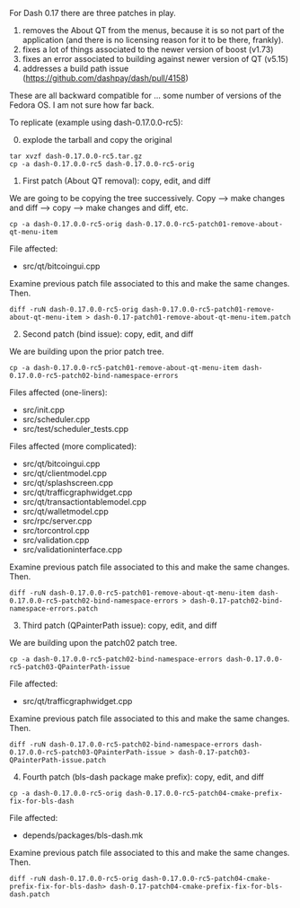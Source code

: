For Dash 0.17 there are three patches in play.

1. removes the About QT from the menus, because it is so not part of the application (and there is no licensing reason for it to be there, frankly).
2. fixes a lot of things associated to the newer version of boost (v1.73)
3. fixes an error associated to building against newer version of QT (v5.15)
4. addresses a build path issue (https://github.com/dashpay/dash/pull/4158)

These are all backward compatible for ... some number of versions of the Fedora OS. I am not sure how far back.

To replicate (example using dash-0.17.0.0-rc5):

0. explode the tarball and copy the original

```
tar xvzf dash-0.17.0.0-rc5.tar.gz
cp -a dash-0.17.0.0-rc5 dash-0.17.0.0-rc5-orig
```

1. First patch (About QT removal): copy, edit, and diff

We are going to be copying the tree successively. Copy --> make changes and diff --> copy --> make changes and diff, etc.

```
cp -a dash-0.17.0.0-rc5-orig dash-0.17.0.0-rc5-patch01-remove-about-qt-menu-item
```

File affected:
- src/qt/bitcoingui.cpp

Examine previous patch file associated to this and make the same changes. Then.

```
diff -ruN dash-0.17.0.0-rc5-orig dash-0.17.0.0-rc5-patch01-remove-about-qt-menu-item > dash-0.17-patch01-remove-about-qt-menu-item.patch
```

2. Second patch (bind issue): copy, edit, and diff

We are building upon the prior patch tree.

```
cp -a dash-0.17.0.0-rc5-patch01-remove-about-qt-menu-item dash-0.17.0.0-rc5-patch02-bind-namespace-errors
```

Files affected (one-liners):
- src/init.cpp
- src/scheduler.cpp
- src/test/scheduler_tests.cpp

Files affected (more complicated):
- src/qt/bitcoingui.cpp
- src/qt/clientmodel.cpp
- src/qt/splashscreen.cpp
- src/qt/trafficgraphwidget.cpp
- src/qt/transactiontablemodel.cpp
- src/qt/walletmodel.cpp
- src/rpc/server.cpp
- src/torcontrol.cpp
- src/validation.cpp
- src/validationinterface.cpp

Examine previous patch file associated to this and make the same changes. Then.

```
diff -ruN dash-0.17.0.0-rc5-patch01-remove-about-qt-menu-item dash-0.17.0.0-rc5-patch02-bind-namespace-errors > dash-0.17-patch02-bind-namespace-errors.patch
```

3. Third patch (QPainterPath issue): copy, edit, and diff

We are building upon the patch02 patch tree.

```
cp -a dash-0.17.0.0-rc5-patch02-bind-namespace-errors dash-0.17.0.0-rc5-patch03-QPainterPath-issue
```

File affected:
- src/qt/trafficgraphwidget.cpp

Examine previous patch file associated to this and make the same changes. Then.

```
diff -ruN dash-0.17.0.0-rc5-patch02-bind-namespace-errors dash-0.17.0.0-rc5-patch03-QPainterPath-issue > dash-0.17-patch03-QPainterPath-issue.patch
```

4. Fourth patch (bls-dash package make prefix): copy, edit, and diff

```
cp -a dash-0.17.0.0-rc5-orig dash-0.17.0.0-rc5-patch04-cmake-prefix-fix-for-bls-dash
```

File affected:
- depends/packages/bls-dash.mk

Examine previous patch file associated to this and make the same changes. Then.

```
diff -ruN dash-0.17.0.0-rc5-orig dash-0.17.0.0-rc5-patch04-cmake-prefix-fix-for-bls-dash> dash-0.17-patch04-cmake-prefix-fix-for-bls-dash.patch
```

